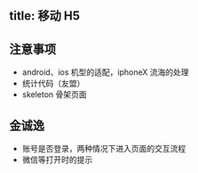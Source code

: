 title: 移动 H5
---

## 注意事项

- android、ios 机型的适配，iphoneX 流海的处理
- 统计代码（友盟）
- skeleton 骨架页面


## 金诚逸

- 账号是否登录，两种情况下进入页面的交互流程
- 微信等打开时的提示
